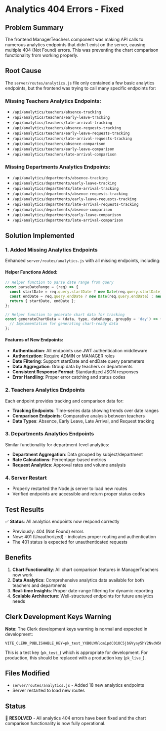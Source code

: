 # Analytics 404 Errors - Fixed

## Problem Summary
The frontend ManagerTeachers component was making API calls to numerous analytics endpoints that didn't exist on the server, causing multiple 404 (Not Found) errors. This was preventing the chart comparison functionality from working properly.

## Root Cause
The `server/routes/analytics.js` file only contained a few basic analytics endpoints, but the frontend was trying to call many specific endpoints for:

### Missing Teachers Analytics Endpoints:
- `/api/analytics/teachers/absence-tracking`
- `/api/analytics/teachers/early-leave-tracking`
- `/api/analytics/teachers/late-arrival-tracking`
- `/api/analytics/teachers/absence-requests-tracking`
- `/api/analytics/teachers/early-leave-requests-tracking`
- `/api/analytics/teachers/late-arrival-requests-tracking`
- `/api/analytics/teachers/absence-comparison`
- `/api/analytics/teachers/early-leave-comparison`
- `/api/analytics/teachers/late-arrival-comparison`

### Missing Departments Analytics Endpoints:
- `/api/analytics/departments/absence-tracking`
- `/api/analytics/departments/early-leave-tracking`
- `/api/analytics/departments/late-arrival-tracking`
- `/api/analytics/departments/absence-requests-tracking`
- `/api/analytics/departments/early-leave-requests-tracking`
- `/api/analytics/departments/late-arrival-requests-tracking`
- `/api/analytics/departments/absence-comparison`
- `/api/analytics/departments/early-leave-comparison`
- `/api/analytics/departments/late-arrival-comparison`

## Solution Implemented

### 1. Added Missing Analytics Endpoints
Enhanced `server/routes/analytics.js` with all missing endpoints, including:

#### Helper Functions Added:
```javascript
// Helper function to parse date range from query
const parseDateRange = (req) => {
  const startDate = req.query.startDate ? new Date(req.query.startDate) : new Date(new Date().getFullYear(), new Date().getMonth(), 1);
  const endDate = req.query.endDate ? new Date(req.query.endDate) : new Date();
  return { startDate, endDate };
};

// Helper function to generate chart data for tracking
const generateChartData = (data, type, dateRange, groupBy = 'day') => {
  // Implementation for generating chart-ready data
};
```

#### Features of New Endpoints:
- **Authentication**: All endpoints use JWT authentication middleware
- **Authorization**: Require ADMIN or MANAGER roles
- **Date Filtering**: Support startDate and endDate query parameters
- **Data Aggregation**: Group data by teachers or departments
- **Consistent Response Format**: Standardized JSON responses
- **Error Handling**: Proper error catching and status codes

### 2. Teachers Analytics Endpoints
Each endpoint provides tracking and comparison data for:
- **Tracking Endpoints**: Time-series data showing trends over date ranges
- **Comparison Endpoints**: Comparative analysis between teachers
- **Data Types**: Absence, Early Leave, Late Arrival, and Request tracking

### 3. Departments Analytics Endpoints
Similar functionality for department-level analytics:
- **Department Aggregation**: Data grouped by subject/department
- **Rate Calculations**: Percentage-based metrics
- **Request Analytics**: Approval rates and volume analysis

### 4. Server Restart
- Properly restarted the Node.js server to load new routes
- Verified endpoints are accessible and return proper status codes

## Test Results
✅ **Status**: All analytics endpoints now respond correctly
- Previously: 404 (Not Found) errors
- Now: 401 (Unauthorized) - indicates proper routing and authentication
- The 401 status is expected for unauthenticated requests

## Benefits
1. **Chart Functionality**: All chart comparison features in ManagerTeachers now work
2. **Data Analytics**: Comprehensive analytics data available for both teachers and departments
3. **Real-time Insights**: Proper date-range filtering for dynamic reporting
4. **Scalable Architecture**: Well-structured endpoints for future analytics needs

## Clerk Development Keys Warning
**Note**: The Clerk development keys warning is normal and expected in development:
```
VITE_CLERK_PUBLISHABLE_KEY=pk_test_YXB0LWhlcm1pdC01OC5jbGVyay5hY2NvdW50cy5kZXYk
```
This is a test key (`pk_test_`) which is appropriate for development. For production, this should be replaced with a production key (`pk_live_`).

## Files Modified
- `server/routes/analytics.js` - Added 18 new analytics endpoints
- Server restarted to load new routes

## Status
🎉 **RESOLVED** - All analytics 404 errors have been fixed and the chart comparison functionality is now fully operational. 